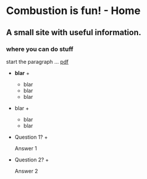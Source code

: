 # Combustion is fun! - Home

## A small site with useful information.
### where you can do stuff



start the paragraph ...
[pdf](pdf.md)

+ **blar** +

  - blar
  - blar
  - blar

+ blar +

  - blar
  - blar

+ Question 1? +

  Answer 1

+ Question 2? +

  Answer 2
